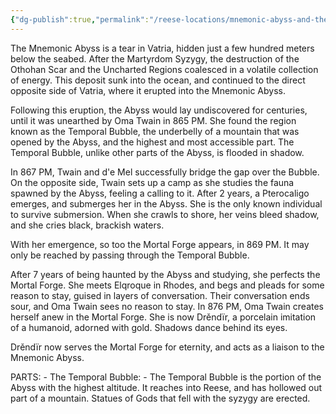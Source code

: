 ```yaml
---
{"dg-publish":true,"permalink":"/reese-locations/mnemonic-abyss-and-the-mortal-forge/","noteIcon":""}
---
```


The Mnemonic Abyss is a tear in Vatria, hidden just a few hundred meters below the seabed. After the Martyrdom Syzygy, the destruction of the Othohan Scar and the Uncharted Regions coalesced in a volatile collection of energy. This deposit sunk into the ocean, and continued to the direct opposite side of Vatria, where it erupted into the Mnemonic Abyss. 

Following this eruption, the Abyss would lay undiscovered for centuries, until it was unearthed by Oma Twain in 865 PM. She found the region known as the Temporal Bubble, the underbelly of a mountain that was opened by the Abyss, and the highest and most accessible part. The Temporal Bubble, unlike other parts of the Abyss, is flooded in shadow.

In 867 PM, Twain and d'e Mel successfully bridge the gap over the Bubble. On the opposite side, Twain sets up a camp as she studies the fauna spawned by the Abyss, feeling a calling to it. After 2 years, a Pterocaligo emerges, and submerges her in the Abyss. She is the only known individual to survive submersion. When she crawls to shore, her veins bleed shadow, and she cries black, brackish waters. 

With her emergence, so too the Mortal Forge appears, in 869 PM. It may only be reached by passing through the Temporal Bubble. 

After 7 years of being haunted by the Abyss and studying, she perfects the Mortal Forge. She meets Elqroque in Rhodes, and begs and pleads for some reason to stay, guised in layers of conversation. Their conversation ends sour, and Oma Twain sees no reason to stay. In 876 PM, Oma Twain creates herself anew in the Mortal Forge. She is now Drěndïr, a porcelain imitation of a humanoid, adorned with gold. Shadows dance behind its eyes.

Drěndïr now serves the Mortal Forge for eternity, and acts as a liaison to the Mnemonic Abyss. 


PARTS:
	- The Temporal Bubble:
		- The Temporal Bubble is the portion of the Abyss with the highest altitude. It reaches into Reese, and has hollowed out part of a mountain. Statues of Gods that fell with the syzygy are erected.